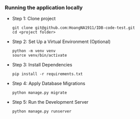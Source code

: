 ### Running the application locally 

- Step 1: Clone project
    ```
  git clone git@github.com:HoangNA1911/IDB-code-test.git
  cd <project folder>
    ```
- Step 2: Set Up a Virtual Environment (Optional)
  ```
  python -m venv venv
  source venv/bin/activate
  ```
- Step 3: Install Dependencies
  ```
  pip install -r requirements.txt
  ```
- Step 4: Apply Database Migrations
  ```
  python manage.py migrate
  ```
- Step 5: Run the Development Server
  ```
  python manage.py runserver
  ```
